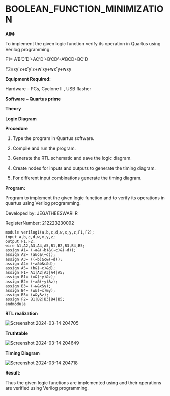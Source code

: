 # BOOLEAN_FUNCTION_MINIMIZATION

**AIM:**

To implement the given logic function verify its operation in Quartus using Verilog programming.

F1= A’B’C’D’+AC’D’+B’CD’+A’BCD+BC’D 

F2=xy’z+x’y’z+w’xy+wx’y+wxy

**Equipment Required:**

Hardware – PCs, Cyclone II , USB flasher

**Software – Quartus prime**

**Theory**

**Logic Diagram**

**Procedure**

1.	Type the program in Quartus software.

2.	Compile and run the program.

3.	Generate the RTL schematic and save the logic diagram.

4.	Create nodes for inputs and outputs to generate the timing diagram.

5.	For different input combinations generate the timing diagram.


**Program:**

Program to implement the given logic function and to verify its operations in quartus using Verilog programming. 

Developed by: JEGATHEESWARI R

RegisterNumber: 212223230092

```
module verilog1(a,b,c,d,w,x,y,z,F1,F2);
input a,b,c,d,w,x,y,z;
output F1,F2;
wire A1,A2,A3,A4,A5,B1,B2,B3,B4,B5;
assign A1= (~a&(~b)&(~c)&(~d));
assign A2= (a&c&(~d));
assign A3= ((~b)&c&(~d));
assign A4= (~a&b&c&d);
assign A5= (b&(~c)&d);
assign F1= A1|A2|A3|A4|A5;
assign B1= (x&(~y)&z);
assign B2= (~x&(~y)&z);
assign B3= (~w&x&y);
assign B4= (w&(~x)&y);
assign B5= (w&y&z);
assign F2= B1|B2|B3|B4|B5;
endmodule

```

**RTL realization**

![Screenshot 2024-03-14 204705](https://github.com/Jegatheeswarir/BOOLEAN_FUNCTION_MINIMIZATION/assets/144871077/0a10619a-73cb-4a84-a31a-9bb14cd0dc9d)


**Truthtable**

![Screenshot 2024-03-14 204649](https://github.com/Jegatheeswarir/BOOLEAN_FUNCTION_MINIMIZATION/assets/144871077/ecad92e4-0426-4fb6-b7f2-4fad705705c7)

**Timing Diagram**

![Screenshot 2024-03-14 204718](https://github.com/Jegatheeswarir/BOOLEAN_FUNCTION_MINIMIZATION/assets/144871077/1e6807eb-0770-4273-9540-74fc7e6de45d)

**Result:**

Thus the given logic functions are implemented using and their operations are verified using Verilog programming.

